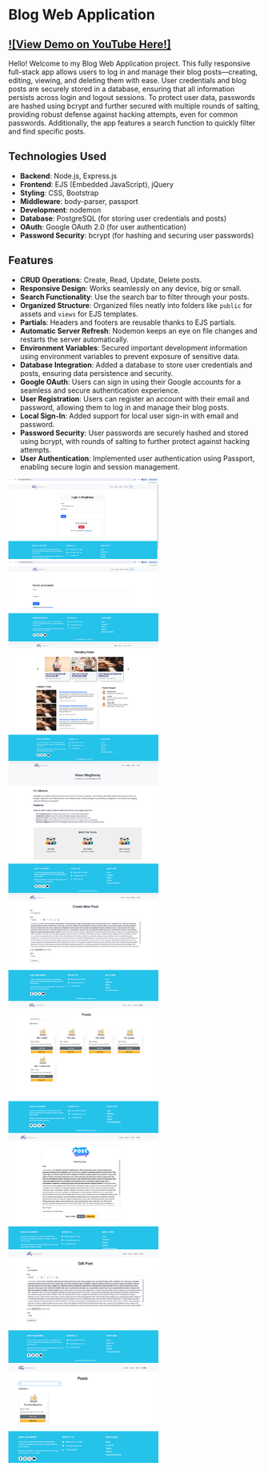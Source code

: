 # Blog Web Application

## [![View Demo on YouTube Here!]](https://youtu.be/eoRHVAaXCSg)

Hello! Welcome to my Blog Web Application project. This fully responsive full-stack app allows users to log in and manage their blog posts—creating, editing, viewing, and deleting them with ease. User credentials and blog posts are securely stored in a database, ensuring that all information persists across login and logout sessions. To protect user data, passwords are hashed using bcrypt and further secured with multiple rounds of salting, providing robust defense against hacking attempts, even for common passwords. Additionally, the app features a search function to quickly filter and find specific posts.

## Technologies Used
- **Backend**: Node.js, Express.js
- **Frontend**: EJS (Embedded JavaScript), jQuery
- **Styling**: CSS, Bootstrap
- **Middleware**: body-parser, passport
- **Development**: nodemon
- **Database**: PostgreSQL (for storing user credentials and posts)
- **OAuth**: Google OAuth 2.0 (for user authentication)
- **Password Security**: bcrypt (for hashing and securing user passwords)

## Features
- **CRUD Operations**: Create, Read, Update, Delete posts.
- **Responsive Design**: Works seamlessly on any device, big or small.
- **Search Functionality**: Use the search bar to filter through your posts.
- **Organized Structure**: Organized files neatly into folders like `public` for assets and `views` for EJS templates.
- **Partials**: Headers and footers are reusable thanks to EJS partials.
- **Automatic Server Refresh**: Nodemon keeps an eye on file changes and restarts the server automatically.
- **Environment Variables**: Secured important development information using environment variables to prevent exposure of sensitive data.
- **Database Integration**: Added a database to store user credentials and posts, ensuring data persistence and security.
- **Google OAuth**: Users can sign in using their Google accounts for a seamless and secure authentication experience.
- **User Registration**: Users can register an account with their email and password, allowing them to log in and manage their blog posts.
- **Local Sign-In**: Added support for local user sign-in with email and password.
- **Password Security**: User passwords are securely hashed and stored using bcrypt, with rounds of salting to further protect against hacking attempts.
- **User Authentication**: Implemented user authentication using Passport, enabling secure login and session management.

<img src="public/images/login-page.png" width="300px"><img src="public/images/register-page.png" width="300px"><img src="public/images/homepage.png" width="300px"><img src="public/images/about.png" width="300px"><img src="public/images/create.png" alt="Demo image for library" width="300px"><img src="public/images/profile.png" width="300px"><img src="public/images/view.png" width="300px"><img src="public/images/edit.png" width="300px"><img src="public/images/search.png" width="300px">
